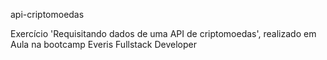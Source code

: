 api-criptomoedas

Exercício 'Requisitando dados de uma API de criptomoedas', realizado em Aula na bootcamp Everis Fullstack Developer 
